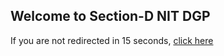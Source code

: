 ## Welcome to Section-D NIT DGP
<head>
  <meta http-equiv="refresh" content="15; URL=https://editechstudio.com/nitdgp/section-D/public/">
  <meta name="viewport" content="width=device-width, initial-scale=1.0">
</head>
<body>
  <p style="colour: red">If you are not redirected in 15 seconds, <a href="https://editechstudio.com/nitdgp/section-D/public/">click here</a></p>
</body>
